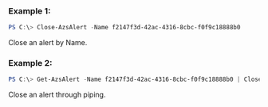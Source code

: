 ### Example 1:
```powershell
PS C:\> Close-AzsAlert -Name f2147f3d-42ac-4316-8cbc-f0f9c18888b0
```

Close an alert by Name.

### Example 2:
```powershell
PS C:\> Get-AzsAlert -Name f2147f3d-42ac-4316-8cbc-f0f9c18888b0 | Close-AzsAlert
```

Close an alert through piping.